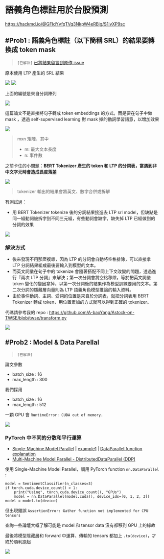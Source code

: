 # 語義角色標註用於台股預測

https://hackmd.io/@GFIdYvfqTVq3NkpW4eRBig/S1IvXP9sc


##  #Prob1 : 語義角色標註（以下簡稱 SRL）的結果要轉換成 token mask
> `[已解決]` [已將結果留言到原作 issue](https://github.com/JinanZou/Astock/issues/2)


原本使用 LTP 產生的 SRL 結果

![](https://i.imgur.com/dmtWsiL.png)
![](https://i.imgur.com/GNbpxpg.png)

上面的編號是來自分詞陣列

![](https://i.imgur.com/HYp69h9.png)

這篇論文不是直接將句子轉成 token embeddings 的方式，而是要在句子中做 mask ，透過 self-supervised learning 對 mask 掉的動詞學習語意，以增加效果

![](https://i.imgur.com/iaIAz30.png)

> mxn 矩陣，其中 
> - m: 最大文本長度
> - n: 事件數

之前卡住的小問題：**BERT Tokenizer 產生的 token 和 LTP 的分詞表，當遇到非中文字元時會造成長度落差**

![](https://i.imgur.com/uxu7lf3.png)

> tokenizer 輸出的結果會將英文、數字合併或拆解

有測試過：

- 用 BERT Tokenizer tokenize 後的分詞結果接進去 LTP srl model，但缺點是同一組動詞被拆字到不同三元組，有些動詞會缺字，缺失掉 LTP 已經做到的分詞的效果

![](https://i.imgur.com/5aTUqNX.png)

### 解決方式

- 後來發現不用那麽複雜，因為 LTP 的分詞會自動將空格排除，可以直接拿 LTP 分詞結果組成最後要輸入到模型的文本。
- 而英文詞彙在句子中的 tokenize 會隨著搭配不同上下文改變的問題，透過進行『兩次 LTP 分詞』來解決；第一次分詞會將空格移除，等於把英文詞彙 token 變化的變因拿掉，以第一次分詞後的結果作為模型訓練要用的文本。第二次分詞的隱藏層向量則為 LTP 語義角色模型推論的輸入資料。
- 由於事件動詞、主詞、受詞的位置是來自於分詞表，就把分詞表用 BERT Tokenizer 轉成 token，用位置累加的方式就可以得到正確的 tokenizer。

代碼請參考我的 repo : https://github.com/A-baoYang/Astock-on-TWSE/blob/twse/transform.py

<script src="https://emgithub.com/embed.js?target=https%3A%2F%2Fgithub.com%2FA-baoYang%2FAstock-on-TWSE%2Fblob%2Ftwse%2Ftransform.py&style=github&showBorder=on&showLineNumbers=on&showFileMeta=on&showCopy=on"></script>

![](https://i.imgur.com/PGXpUNY.png)


##  #Prob2 : Model & Data Parellal 
> `[已解決]` 

論文參數
- batch_size : 16
- max_length : 300

我們採用
- batch_size : 16
- max_length : 512

一顆 GPU 會 `RuntimeError: CUDA out of memory.`

![](https://i.imgur.com/SSfneq6.png)

### PyTorch 中不同的分散和平行運算

- [Single-Machine Model Parallel](https://pytorch.org/tutorials/intermediate/model_parallel_tutorial.html) | [example1](https://github.com/chi0tzp/pytorch-dataparallel-example/blob/master/main.py) | [DataParallel function explanation](https://pytorch.org/tutorials/beginner/former_torchies/parallelism_tutorial.html)
- [Multi-Machine Model Parallel - DistributedDataParallel (DDP)](https://pytorch.org/tutorials/intermediate/ddp_tutorial.html)


使用 Single-Machine Model Parallel，調用 PyTorch function `nn.DataParallel` : 

```python=
model = SentimentClassifier(n_classes=3)
if torch.cuda.device_count() > 1:
    print("Using", torch.cuda.device_count(), "GPUs")
    model = nn.DataParallel(model.cuda(), device_ids=[0, 1, 2, 3])
model = model.to(device)

```

但出現錯誤 `AssertionError: Gather function not implemented for CPU tensors`

查詢一些論壇大概了解可能是 model 和 tensor data 沒有都移到 GPU 上的緣故

最後將模型隱藏層和 forward 中運算、傳輸的 tensors 都加上 `.to(device)`，才終於順利跑起

![](https://i.imgur.com/MgcabmJ.png)


